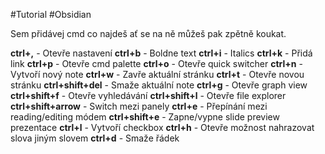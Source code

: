 #Tutorial #Obsidian

Sem přidávej cmd co najdeš ať se na ně můžeš pak zpětně koukat.

**ctrl+,** - Otevře nastavení
**ctrl+b** - Boldne text
**ctrl+i** - Italics
**ctrl+k** - Přidá link
**ctrl+p** - Otevře cmd palette
**ctrl+o** - Otevře quick switcher
**ctrl+n** - Vytvoří nový note
**ctrl+w** - Zavře aktuální stránku
**ctrl+t** - Otevře novou stránku
**ctrl+shift+del** - Smaže aktuální note
**ctrl+g** - Otevře graph view
**ctrl+shift+f** - Otevře vyhledávání
**ctrl+shift+l** - Otevře file explorer
**ctrl+shift+arrow** - Switch mezi panely
**ctrl+e** - Přepínání mezi reading/editing módem
**ctrl+shift+e** - Zapne/vypne slide preview prezentace
**ctrl+l** - Vytvoří checkbox
**ctrl+h** - Otevře možnost nahrazovat slova jiným slovem
**ctrl+d** - Smaže řádek